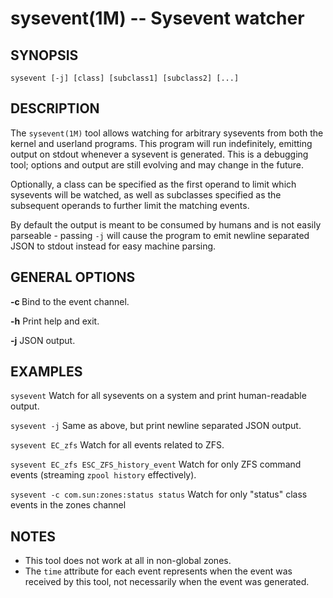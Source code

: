 # sysevent(1M) -- Sysevent watcher

## SYNOPSIS

    sysevent [-j] [class] [subclass1] [subclass2] [...]

## DESCRIPTION

The `sysevent(1M)` tool allows watching for arbitrary sysevents from both the
kernel and userland programs.  This program will run indefinitely, emitting
output on stdout whenever a sysevent is generated.  This is a debugging tool;
options and output are still evolving and may change in the future.

Optionally, a class can be specified as the first operand to limit which
sysevents will be watched, as well as subclasses specified as the
subsequent operands to further limit the matching events.

By default the output is meant to be consumed by humans and is not easily
parseable - passing `-j` will cause the program to emit newline separated
JSON to stdout instead for easy machine parsing.

## GENERAL OPTIONS

**-c <channel>**
    Bind to the event channel.

**-h**
    Print help and exit.

**-j**
    JSON output.

## EXAMPLES

`sysevent`
    Watch for all sysevents on a system and print human-readable
    output.

`sysevent -j`
    Same as above, but print newline separated JSON output.

`sysevent EC_zfs`
    Watch for all events related to ZFS.

`sysevent EC_zfs ESC_ZFS_history_event`
    Watch for only ZFS command events (streaming `zpool history`
    effectively).

`sysevent -c com.sun:zones:status status`
    Watch for only "status" class events in the zones channel

## NOTES

- This tool does not work at all in non-global zones.
- The `time` attribute for each event represents when the event was received by
this tool, not necessarily when the event was generated.
